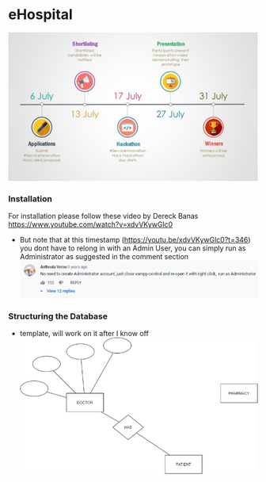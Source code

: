 # eHospital

![alt text](Pictures/timeline.jpg)

### Installation
For installation please follow these video by Dereck Banas https://www.youtube.com/watch?v=xdvVKywGlc0

- But note that at this timestamp (https://youtu.be/xdvVKywGlc0?t=346) you dont have to relong in with an Admin User, you can simply run as Administrator as suggested in the comment section
![alt text](Pictures/Admin_option.PNG)

### Structuring the Database
- template, will work on it after I know off
![alt text](Pictures/schema.png)
